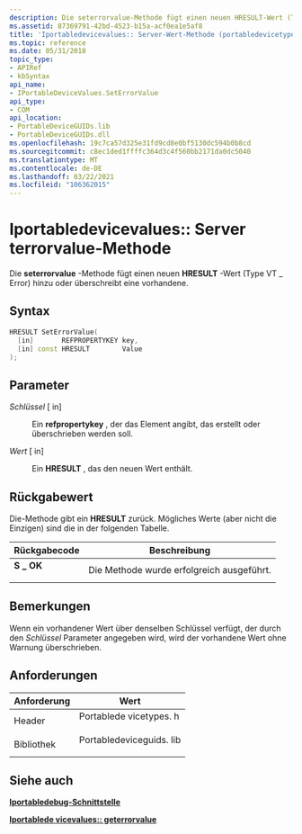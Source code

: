 ```yaml
---
description: Die seterrorvalue-Methode fügt einen neuen HRESULT-Wert (Type VT \_ Error) hinzu oder überschreibt eine vorhandene.
ms.assetid: 87369791-42bd-4523-b15a-acf0ea1e5af8
title: 'Iportabledevicevalues:: Server-Wert-Methode (portabledevicetypes. h)'
ms.topic: reference
ms.date: 05/31/2018
topic_type:
- APIRef
- kbSyntax
api_name:
- IPortableDeviceValues.SetErrorValue
api_type:
- COM
api_location:
- PortableDeviceGUIDs.lib
- PortableDeviceGUIDs.dll
ms.openlocfilehash: 19c7ca57d325e31fd9cd8e0bf5130dc594b0b8cd
ms.sourcegitcommit: c8ec1ded1ffffc364d3c4f560bb2171da0dc5040
ms.translationtype: MT
ms.contentlocale: de-DE
ms.lasthandoff: 03/22/2021
ms.locfileid: "106362015"
---
```

# <a name="iportabledevicevaluesseterrorvalue-method"></a>Iportabledevicevalues:: Server terrorvalue-Methode

Die **seterrorvalue** -Methode fügt einen neuen **HRESULT** -Wert (Type VT \_ Error) hinzu oder überschreibt eine vorhandene.

## <a name="syntax"></a>Syntax


```C++
HRESULT SetErrorValue(
  [in]       REFPROPERTYKEY key,
  [in] const HRESULT        Value
);
```



## <a name="parameters"></a>Parameter

<dl> <dt>

*Schlüssel* \[ in\]
</dt> <dd>

Ein **refpropertykey** , der das Element angibt, das erstellt oder überschrieben werden soll.

</dd> <dt>

*Wert* \[ in\]
</dt> <dd>

Ein **HRESULT** , das den neuen Wert enthält.

</dd> </dl>

## <a name="return-value"></a>Rückgabewert

Die-Methode gibt ein **HRESULT** zurück. Mögliches Werte (aber nicht die Einzigen) sind die in der folgenden Tabelle.



| Rückgabecode                                                                          | Beschreibung                      |
|--------------------------------------------------------------------------------------|----------------------------------|
| <dl> <dt>**S \_ OK**</dt> </dl> | Die Methode wurde erfolgreich ausgeführt.<br/> |



 

## <a name="remarks"></a>Bemerkungen

Wenn ein vorhandener Wert über denselben Schlüssel verfügt, der durch den *Schlüssel* Parameter angegeben wird, wird der vorhandene Wert ohne Warnung überschrieben.

## <a name="requirements"></a>Anforderungen



| Anforderung | Wert |
|--------------------|----------------------------------------------------------------------------------------------------|
| Header<br/>  | <dl> <dt>Portablede vicetypes. h</dt> </dl>   |
| Bibliothek<br/> | <dl> <dt>Portabledeviceguids. lib</dt> </dl> |



## <a name="see-also"></a>Siehe auch

<dl> <dt>

[**Iportabledebug-Schnittstelle**](iportabledevicevalues.md)
</dt> <dt>

[**Iportablede vicevalues:: geterrorvalue**](iportabledevicevalues-geterrorvalue.md)
</dt> </dl>

 

 




